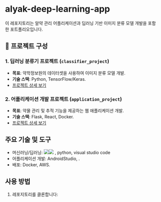# alyak-deep-learning-app

이 레포지토리는 알약 관리 어플리케이션과 딥러닝 기반 이미지 분류 모델 개발을 포함한 포트폴리오입니다.

## 📂 프로젝트 구성

### 1. 딥러닝 분류기 프로젝트 (`classifier_project`)
- **목표**: 약학정보원의 데이터셋을 사용하여 이미지 분류 모델 개발.
- **기술 스택**: Python, TensorFlow/Keras.
- [프로젝트 상세 보기](./classifier_project/README.md)

### 2. 어플리케이션 개발 프로젝트 (`application_project`)
- **목표**: 약물 관리 및 추적 기능을 제공하는 웹 애플리케이션 개발.
- **기술 스택**: Flask, React, Docker.
- [프로젝트 상세 보기](./application_project/README.md)

## 주요 기술 및 도구
- 머신러닝/딥러닝: <img src="https://img.shields.io/badge/Visual Studio Code-007ACC?style=for-the-badge&logo=Visual Studio Code&logoColor=white"><img src="https://img.shields.io/badge/Keras-D00000?style=for-the-badge&logo=Keras&logoColor=white">
, python, visual studio code
- 어플리케이션 개발: AndroidStudio, .
- 배포: Docker, AWS.

## 사용 방법
1. 레포지토리를 클론합니다:
